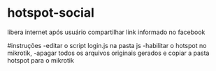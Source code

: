 # hotspot-social
libera internet após usuário compartilhar link informado no facebook

#instruções
 -editar o script login.js na pasta js
 -habilitar o hotspot no mikrotik,
 -apagar todos os arquivos originais gerados e copiar a pasta hotspot para o mikrotik
 
